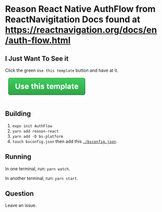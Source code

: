 # Reason React Native AuthFlow from ReactNavigitation Docs found at  <https://reactnavigation.org/docs/en/auth-flow.html>

## I Just Want To See it

Click the green `Use this template` button and have at it.
![use-this-template-button-image](./usethistemplate.png)


## Building

1. `expo init AuthFlow`
2. `yarn add reason-react`
3. `yarn add -D bs-platform`
4. `touch bsconfig.json` then add this [`./bsconfig.json`](./bsconfig.json).

## Running

In one terminal, run: `yarn watch`.

In another terminal, run: `yarn start`.

## Question

Leave an issue.
